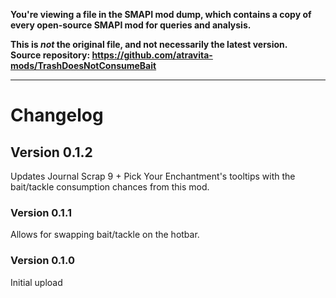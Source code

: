 **You're viewing a file in the SMAPI mod dump, which contains a copy of every open-source SMAPI mod
for queries and analysis.**

**This is _not_ the original file, and not necessarily the latest version.**  
**Source repository: https://github.com/atravita-mods/TrashDoesNotConsumeBait**

----

Changelog
===============

## Version 0.1.2

Updates Journal Scrap 9 + Pick Your Enchantment's tooltips with the bait/tackle consumption chances from this mod.

### Version 0.1.1

Allows for swapping bait/tackle on the hotbar.

### Version 0.1.0

Initial upload